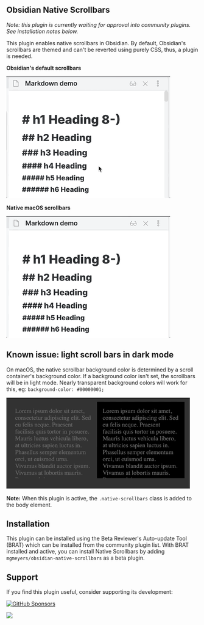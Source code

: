 ## Obsidian Native Scrollbars

*Note: this plugin is currently waiting for approval into community plugins. See installation notes below.*

This plugin enables native scrollbars in Obsidian. By default, Obsidian's scrollbars are themed and can't be reverted using purely CSS, thus, a plugin is needed.

**Obsidian's default scrollbars**

<img src="https://raw.githubusercontent.com/mgmeyers/obsidian-native-scrollbars/main/screenshots/non-native-scrollbars.gif" alt="A short gif demonstraiting obsidian's default scrollbars">


**Native macOS scrollbars**

<img src="https://raw.githubusercontent.com/mgmeyers/obsidian-native-scrollbars/main/screenshots/native-scrollbars.gif" alt="A short gif demonstraiting native scrollbars">

## Known issue: light scroll bars in dark mode

On macOS, the native scrollbar background color is determined by a scroll container's background color. If a background color isn't set, the scrollbars will be in light mode. Nearly transparent background colors will work for this, eg: `background-color: #00000001;`

<img src="https://raw.githubusercontent.com/mgmeyers/obsidian-native-scrollbars/main/screenshots/darkmode-issue.gif" alt="A short gif demonstraiting issues with dark-mode scrollbars">

**Note:** When this plugin is active, the `.native-scrollbars` class is added to the body element.

## Installation

This plugin can be installed using the Beta Reviewer's Auto-update Tool (BRAT) which can be installed from the community plugin list. With BRAT installed and active, you can install Native Scrollbars by adding `mgmeyers/obsidian-native-scrollbars` as a beta plugin.

## Support

If you find this plugin useful, consider supporting its development:

[![GitHub Sponsors](https://img.shields.io/github/sponsors/mgmeyers?label=Sponsor&logo=GitHub%20Sponsors&style=for-the-badge)](https://github.com/sponsors/mgmeyers)

<a href="https://www.buymeacoffee.com/mgme"><img src="https://img.buymeacoffee.com/button-api/?text=Buy me a coffee&emoji=&slug=mgme&button_colour=5F7FFF&font_colour=ffffff&font_family=Lato&outline_colour=000000&coffee_colour=FFDD00"></a>